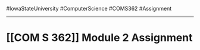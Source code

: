 #IowaStateUniversity
#ComputerScience 
#COMS362 
#Assignment


---

# [[COM S 362]] Module 2 Assignment